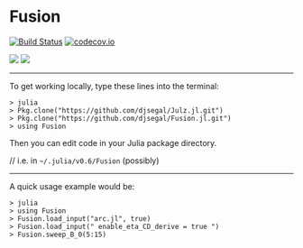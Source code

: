 # Fusion

[![Build Status](https://travis-ci.org/djsegal/Fusion.jl.svg?branch=master)](https://travis-ci.org/djsegal/Fusion.jl) [![codecov.io](http://codecov.io/github/djsegal/Fusion.jl/coverage.svg?branch=master)](http://codecov.io/github/djsegal/Fusion.jl?branch=master)

[![](https://img.shields.io/badge/docs-stable-blue.svg)](https://djsegal.github.io/Fusion.jl/stable) [![](https://img.shields.io/badge/docs-latest-blue.svg)](https://djsegal.github.io/Fusion.jl/latest)

-----

To get working locally, type these lines into the terminal:

```
> julia
> Pkg.clone("https://github.com/djsegal/Julz.jl.git")
> Pkg.clone("https://github.com/djsegal/Fusion.jl.git")
> using Fusion
```

Then you can edit code in your Julia package directory.

// i.e. in `~/.julia/v0.6/Fusion` (possibly)

-----

A quick usage example would be:

```
> julia
> using Fusion
> Fusion.load_input("arc.jl", true)
> Fusion.load_input(" enable_eta_CD_derive = true ")
> Fusion.sweep_B_0(5:15)
```
